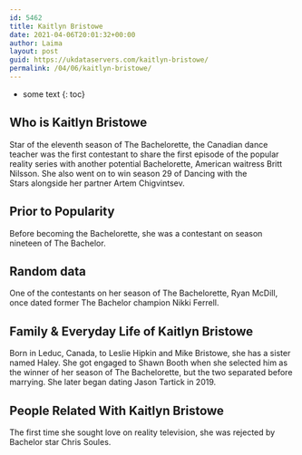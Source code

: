 ```yaml
---
id: 5462
title: Kaitlyn Bristowe
date: 2021-04-06T20:01:32+00:00
author: Laima
layout: post
guid: https://ukdataservers.com/kaitlyn-bristowe/
permalink: /04/06/kaitlyn-bristowe/
---
```


* some text
{: toc}


## Who is Kaitlyn Bristowe
                  
                  
                  
Star of the eleventh season of The Bachelorette, the Canadian dance teacher was the first contestant to share the first episode of the popular reality series with another potential Bachelorette, American waitress Britt Nilsson. She also went on to win season 29 of Dancing with the Stars alongside her partner Artem Chigvintsev. 
                  
              
            
              
            
                
                
                
## Prior to Popularity
                  
                  
                  
Before becoming the Bachelorette, she was a contestant on season nineteen of The Bachelor.
                  
              
            
              
            
                
                
                
## Random data
                  
                  
                  
One of the contestants on her season of The Bachelorette, Ryan McDill, once dated former The Bachelor champion Nikki Ferrell.
                  
              
            
              
            
                
                
                
## Family & Everyday Life of Kaitlyn Bristowe
                  
                  
                  
Born in Leduc, Canada, to Leslie Hipkin and Mike Bristowe, she has a sister named Haley. She got engaged to Shawn Booth when she selected him as the winner of her season of The Bachelorette, but the two separated before marrying. She later began dating Jason Tartick in 2019.
                  
              
            
              
            
                
                
                
## People Related With Kaitlyn Bristowe
                  
                  
                  
The first time she sought love on reality television, she was rejected by Bachelor star Chris Soules.
                  
              
            
              
            
                
              
            
              
              
            
            
              
            
          
          
          